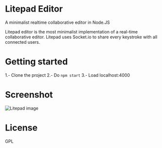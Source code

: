 # Litepad Editor

A minimalist realtime collaborative editor in Node.JS

Litepad editor is the most minimalist implementation of a real-time collaborative editor. Litepad uses Socket.io to share every keystroke with all connected users.

# Getting started

1.- Clone the project
2.- Do `npm start`
3.- Load localhost:4000

# Screenshot

![Litepad image](http://adelriosantiago.com/articles/litepad/images/litepad.PNG)

# License

GPL
